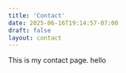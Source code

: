```yaml
---
title: 'Contact'
date: 2025-06-16T19:14:57-07:00
draft: false
layout: contact
---
```


This is my contact page.
hello